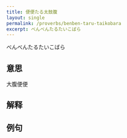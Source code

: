 ```yaml
---
title: 便便たる太鼓腹
layout: single
permalink: /proverbs/benben-taru-taikobara
excerpt: べんべんたるたいこばら
---
```


べんべんたるたいこばら

## 意思

大腹便便

## 解释

## 例句

